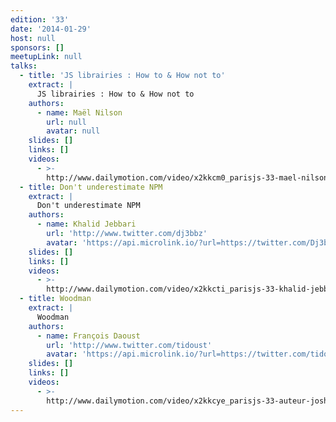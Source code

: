 ```yaml
---
edition: '33'
date: '2014-01-29'
host: null
sponsors: []
meetupLink: null
talks:
  - title: 'JS librairies : How to & How not to'
    extract: |
      JS librairies : How to & How not to
    authors:
      - name: Maël Nilson
        url: null
        avatar: null
    slides: []
    links: []
    videos:
      - >-
        http://www.dailymotion.com/video/x2kkcm0_parisjs-33-mael-nilson-js-librairies-how-to-how-not-to_webcam
  - title: Don't underestimate NPM
    extract: |
      Don't underestimate NPM
    authors:
      - name: Khalid Jebbari
        url: 'http://www.twitter.com/dj3bbz'
        avatar: 'https://api.microlink.io/?url=https://twitter.com/Dj3bbZ&amps;embed=image.url'
    slides: []
    links: []
    videos:
      - >-
        http://www.dailymotion.com/video/x2kkcti_parisjs-33-khalid-jebbari-don-t-underestimate-npm_webcam
  - title: Woodman
    extract: |
      Woodman
    authors:
      - name: François Daoust
        url: 'http://www.twitter.com/tidoust'
        avatar: 'https://api.microlink.io/?url=https://twitter.com/tidoust&amps;embed=image.url'
    slides: []
    links: []
    videos:
      - >-
        http://www.dailymotion.com/video/x2kkcye_parisjs-33-auteur-joshfire-woodman_webcam
---
```

